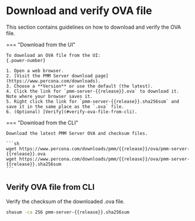 # Download and verify OVA file

This section contains guidelines on how to download and verify the OVA file.

=== "Download from the UI"

    To download an OVA file from the UI:
    {.power-number}

    1. Open a web browser.
    2. [Visit the PMM Server download page](https://www.percona.com/downloads).
    3. Choose a **Version** or use the default (the latest).
    4. Click the link for `pmm-server-{{release}}.ova` to download it. Note where your browser saves it.
    5. Right click the link for `pmm-server-{{release}}.sha256sum` and save it in the same place as the `.ova` file.
    6. (Optional) [Verify](#verify-ova-file-from-cli).


=== "Download from the CLI"

    Download the latest PMM Server OVA and checksum files.

    ```sh
    wget https://www.percona.com/downloads/pmm/{{release}}/ova/pmm-server-{{release}}.ova
    wget https://www.percona.com/downloads/pmm/{{release}}/ova/pmm-server-{{release}}.sha256sum
    ```

## Verify OVA file from CLI

Verify the checksum of the downloaded .ova file.

```sh
shasum -ca 256 pmm-server-{{release}}.sha256sum
```

